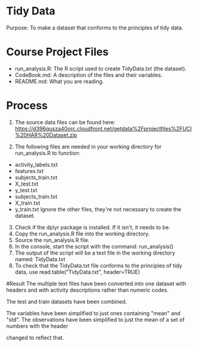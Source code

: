 # Tidy Data
Purpose: To make a dataset that conforms to the principles of tidy data.

# Course Project Files
* run_analysis.R: The R script used to create TidyData.txt (the dataset).
* CodeBook.md: A description of the files and their variables.
* README.md: What you are reading.

# Process
1. The source data files can be found here: 
https://d396qusza40orc.cloudfront.net/getdata%2Fprojectfiles%2FUCI%20HAR%20Dataset.zip 

2. The following files are needed in your working directory for run_analysis.R to function:
* activity_labels.txt
* features.txt
* subjects_train.txt
* X_test.txt
* y_test.txt
* subjects_train.txt
* X_train.txt
* y_train.txt
Ignore the other files, they're not necessary to create the dataset.

3. Check if the dplyr package is installed. If it isn't, it needs to be.
4. Copy the run_analysis.R file into the working directory. 
5. Source the run_analysis.R file.
6. In the console, start the script with the command: run_analysis()
7. The output of the script will be a text file in the working directory named: TidyData.txt
8. To check that the TidyData.txt file conforms to the principles of tidy data, use read.table("TidyData.txt", header=TRUE)

#Result
The multiple text files have been converted into one dataset with headers and with activity descriptions rather than numeric codes.

The test and train datasets have been combined.

The variables have been simplified to just ones containing "mean" and "std". The observations have been simplified to just the mean of a set of numbers with the header 

changed to reflect that.
